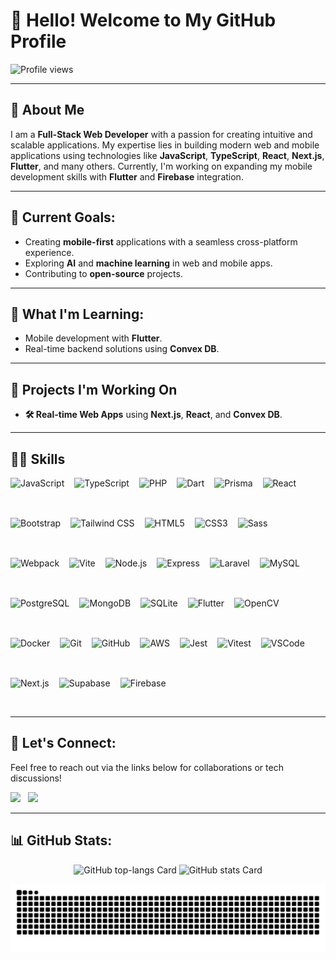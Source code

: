 # 👋 Hello! Welcome to My GitHub Profile

![Profile views](https://komarev.com/ghpvc/?username=ayemteezy&label=Profile%20views&color=0e75b6&style=fla)

---

## 🌟 About Me

I am a **Full-Stack Web Developer** with a passion for creating intuitive and scalable applications. My expertise lies in building modern web and mobile applications using technologies like **JavaScript**, **TypeScript**, **React**, **Next.js**, **Flutter**, and many others. Currently, I'm working on expanding my mobile development skills with **Flutter** and **Firebase** integration.

---

## 🎯 Current Goals:
- Creating **mobile-first** applications with a seamless cross-platform experience.
- Exploring **AI** and **machine learning** in web and mobile apps.
- Contributing to **open-source** projects.

---

## 🌱 What I'm Learning:
- Mobile development with **Flutter**.
- Real-time backend solutions using **Convex DB**.

---

## 🚀 Projects I'm Working On

- **🛠️ Real-time Web Apps** using **Next.js**, **React**, and **Convex DB**.

---



## 🧑‍💻 Skills

<div style="display: flex; flex-wrap: wrap; gap: 16px; justify-content: left;">
  <img src="https://cdn.jsdelivr.net/gh/devicons/devicon/icons/javascript/javascript-original.svg" height="48" alt="JavaScript">
  <img src="https://cdn.jsdelivr.net/gh/devicons/devicon/icons/typescript/typescript-original.svg" height="48" alt="TypeScript">
  <img src="https://cdn.jsdelivr.net/gh/devicons/devicon/icons/php/php-original.svg" height="48" alt="PHP">
  <img src="https://cdn.jsdelivr.net/gh/devicons/devicon@latest/icons/dart/dart-original.svg" height="48" alt="Dart">
  <img src="https://cdn.jsdelivr.net/gh/devicons/devicon/icons/prisma/prisma-original.svg" height="48" alt="Prisma">
  <img src="https://cdn.jsdelivr.net/gh/devicons/devicon/icons/react/react-original.svg" height="48" alt="React">
  <img src="https://cdn.jsdelivr.net/gh/devicons/devicon/icons/bootstrap/bootstrap-original.svg" height="48" alt="Bootstrap">
  <img src="https://cdn.jsdelivr.net/gh/devicons/devicon@latest/icons/tailwindcss/tailwindcss-original.svg" height="48" alt="Tailwind CSS">
  <img src="https://cdn.jsdelivr.net/gh/devicons/devicon/icons/html5/html5-original.svg" height="48" alt="HTML5">
  <img src="https://cdn.jsdelivr.net/gh/devicons/devicon/icons/css3/css3-original.svg" height="48" alt="CSS3">
  <img src="https://cdn.jsdelivr.net/gh/devicons/devicon/icons/sass/sass-original.svg" height="48" alt="Sass">
  <img src="https://cdn.jsdelivr.net/gh/devicons/devicon/icons/webpack/webpack-original.svg" height="48" alt="Webpack">
  <img src="https://cdn.jsdelivr.net/gh/devicons/devicon@latest/icons/vitejs/vitejs-original.svg" height="48" alt="Vite">
  <img src="https://cdn.jsdelivr.net/gh/devicons/devicon/icons/nodejs/nodejs-original.svg" height="48" alt="Node.js">
  <img src="https://cdn.jsdelivr.net/gh/devicons/devicon/icons/express/express-original.svg" height="48" alt="Express">
  <img src="https://cdn.jsdelivr.net/gh/devicons/devicon@latest/icons/laravel/laravel-original.svg" height="48" alt="Laravel">
  <img src="https://cdn.jsdelivr.net/gh/devicons/devicon/icons/mysql/mysql-original.svg" height="48" alt="MySQL">
  <img src="https://cdn.jsdelivr.net/gh/devicons/devicon/icons/postgresql/postgresql-original.svg" height="48" alt="PostgreSQL">
  <img src="https://cdn.jsdelivr.net/gh/devicons/devicon/icons/mongodb/mongodb-original.svg" height="48" alt="MongoDB">
  <img src="https://cdn.jsdelivr.net/gh/devicons/devicon/icons/sqlite/sqlite-original.svg" height="48" alt="SQLite">
  <img src="https://cdn.jsdelivr.net/gh/devicons/devicon/icons/flutter/flutter-original.svg" height="48" alt="Flutter">
  <img src="https://cdn.jsdelivr.net/gh/devicons/devicon@latest/icons/opencv/opencv-original.svg" height="48" alt="OpenCV">
  <img src="https://cdn.jsdelivr.net/gh/devicons/devicon/icons/docker/docker-original.svg" height="48" alt="Docker">
  <img src="https://cdn.jsdelivr.net/gh/devicons/devicon/icons/git/git-original.svg" height="48" alt="Git">
  <img src="https://cdn.jsdelivr.net/gh/devicons/devicon/icons/github/github-original.svg" height="48" alt="GitHub">
  <img src="https://cdn.jsdelivr.net/gh/devicons/devicon@latest/icons/amazonwebservices/amazonwebservices-original-wordmark.svg" height="48" alt="AWS">
  <img src="https://cdn.jsdelivr.net/gh/devicons/devicon/icons/jest/jest-plain.svg" height="48" alt="Jest">
  <img src="https://cdn.jsdelivr.net/gh/devicons/devicon@latest/icons/vitest/vitest-original.svg" height="48" alt="Vitest">
  <img src="https://cdn.jsdelivr.net/gh/devicons/devicon@latest/icons/vscode/vscode-original.svg" height="48" alt="VSCode">
  <img src="https://cdn.jsdelivr.net/gh/devicons/devicon/icons/nextjs/nextjs-original.svg" height="48" alt="Next.js">
  <img src="https://cdn.jsdelivr.net/gh/devicons/devicon@latest/icons/supabase/supabase-original.svg" height="48" alt="Supabase">
  <img src="https://cdn.jsdelivr.net/gh/devicons/devicon/icons/firebase/firebase-plain.svg" height="48" alt="Firebase">
</div>

---

## 💬 Let's Connect:
Feel free to reach out via the links below for collaborations or tech discussions!

<p align="left"><a href="https://github.com/ayemteezy" target="_blank"><img src="https://img.shields.io/badge/GitHub-100000?style=for-the-badge&logo=github&logoColor=white" height="28" style="margin-right: 8px"></a> <a href="https://www.linkedin.com/in/laurence-lester-cariño" target="_blank"><img src="https://img.shields.io/badge/LinkedIn-0077B5?style=for-the-badge&logo=linkedin&logoColor=white" height="28" style="margin-right: 8px"></a></p>

---

## 📊 GitHub Stats:

<div align="center">
  <img width="51.50%" src="https://github-readme-stats.vercel.app/api/top-langs?username=ayemteezy&theme=catppuccin_mocha&hide_title=false&layout=compact&langs_count=6&hide_progress=false&card_width=400&hide_border=true" alt="GitHub top-langs Card" />
  <img width="46%" src="https://github-readme-stats.vercel.app/api?username=ayemteezy&theme=catppuccin_mocha&hide_title=false&hide_rank=false&show_icons=false&include_all_commits=false&count_private=true&line_height=23&hide_border=true&border_radius=2" alt="GitHub stats Card" />
</div>

![Snake Animation](https://raw.githubusercontent.com/krtcrvy/krtcrvy/output/snake.svg)
